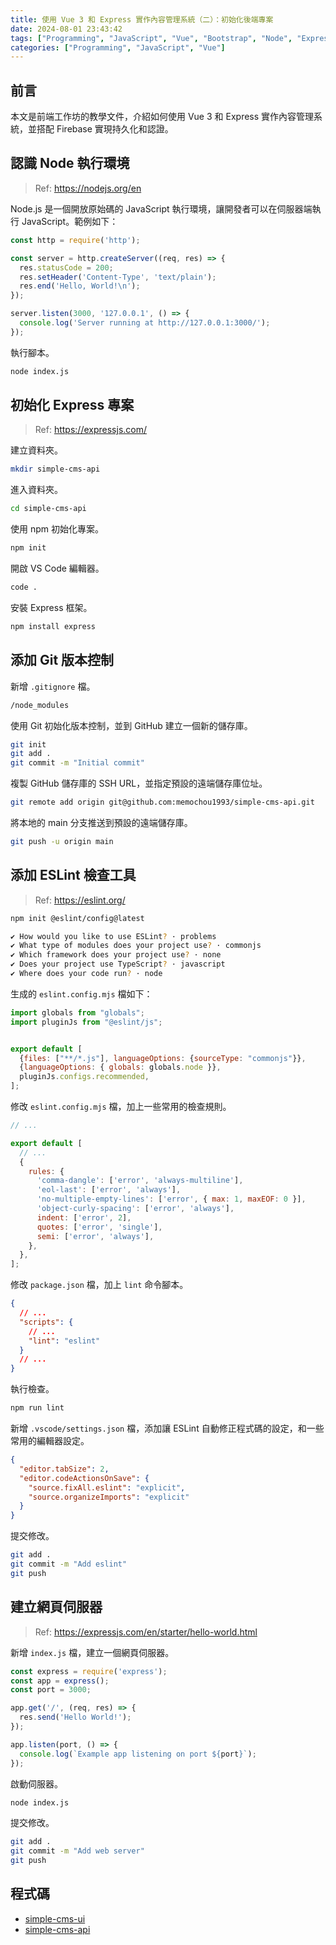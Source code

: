 ```yaml
---
title: 使用 Vue 3 和 Express 實作內容管理系統（二）：初始化後端專案
date: 2024-08-01 23:43:42
tags: ["Programming", "JavaScript", "Vue", "Bootstrap", "Node", "Express", "Firebase", "Firestore", "CMS"]
categories: ["Programming", "JavaScript", "Vue"]
---
```


## 前言

本文是前端工作坊的教學文件，介紹如何使用 Vue 3 和 Express 實作內容管理系統，並搭配 Firebase 實現持久化和認證。

## 認識 Node 執行環境

> Ref: <https://nodejs.org/en>

Node.js 是一個開放原始碼的 JavaScript 執行環境，讓開發者可以在伺服器端執行 JavaScript。範例如下：

```js
const http = require('http');

const server = http.createServer((req, res) => {
  res.statusCode = 200;
  res.setHeader('Content-Type', 'text/plain');
  res.end('Hello, World!\n');
});

server.listen(3000, '127.0.0.1', () => {
  console.log('Server running at http://127.0.0.1:3000/');
});
```

執行腳本。

```bash
node index.js
```

## 初始化 Express 專案

> Ref: <https://expressjs.com/>

建立資料夾。

```bash
mkdir simple-cms-api
```

進入資料夾。

```bash
cd simple-cms-api
```

使用 npm 初始化專案。

```bash
npm init
```

開啟 VS Code 編輯器。

```bash
code .
```

安裝 Express 框架。

```bash
npm install express
```

## 添加 Git 版本控制

新增 `.gitignore` 檔。

```bash
/node_modules
```

使用 Git 初始化版本控制，並到 GitHub 建立一個新的儲存庫。

```bash
git init
git add .
git commit -m "Initial commit"
```

複製 GitHub 儲存庫的 SSH URL，並指定預設的遠端儲存庫位址。

```bash
git remote add origin git@github.com:memochou1993/simple-cms-api.git
```

將本地的 main 分支推送到預設的遠端儲存庫。

```bash
git push -u origin main
```

## 添加 ESLint 檢查工具

> Ref: <https://eslint.org/>

```bash
npm init @eslint/config@latest

✔ How would you like to use ESLint? · problems
✔ What type of modules does your project use? · commonjs
✔ Which framework does your project use? · none
✔ Does your project use TypeScript? · javascript
✔ Where does your code run? · node
```

生成的 `eslint.config.mjs` 檔如下：

```js
import globals from "globals";
import pluginJs from "@eslint/js";


export default [
  {files: ["**/*.js"], languageOptions: {sourceType: "commonjs"}},
  {languageOptions: { globals: globals.node }},
  pluginJs.configs.recommended,
];
```

修改 `eslint.config.mjs` 檔，加上一些常用的檢查規則。

```js
// ...

export default [
  // ...
  {
    rules: {
      'comma-dangle': ['error', 'always-multiline'],
      'eol-last': ['error', 'always'],
      'no-multiple-empty-lines': ['error', { max: 1, maxEOF: 0 }],
      'object-curly-spacing': ['error', 'always'],
      indent: ['error', 2],
      quotes: ['error', 'single'],
      semi: ['error', 'always'],
    },
  },
];
```

修改 `package.json` 檔，加上 `lint` 命令腳本。

```json
{
  // ...
  "scripts": {
    // ...
    "lint": "eslint"
  }
  // ...
}
```

執行檢查。

```bash
npm run lint
```

新增 `.vscode/settings.json` 檔，添加讓 ESLint 自動修正程式碼的設定，和一些常用的編輯器設定。

```json
{
  "editor.tabSize": 2,
  "editor.codeActionsOnSave": {
    "source.fixAll.eslint": "explicit",
    "source.organizeImports": "explicit"
  }
}
```

提交修改。

```bash
git add .
git commit -m "Add eslint"
git push
```

## 建立網頁伺服器

> Ref: <https://expressjs.com/en/starter/hello-world.html>

新增 `index.js` 檔，建立一個網頁伺服器。

```js
const express = require('express');
const app = express();
const port = 3000;

app.get('/', (req, res) => {
  res.send('Hello World!');
});

app.listen(port, () => {
  console.log(`Example app listening on port ${port}`);
});
```

啟動伺服器。

```bash
node index.js
```

提交修改。

```bash
git add .
git commit -m "Add web server"
git push
```

## 程式碼

- [simple-cms-ui](https://github.com/memochou1993/simple-cms-ui)
- [simple-cms-api](https://github.com/memochou1993/simple-cms-api)
